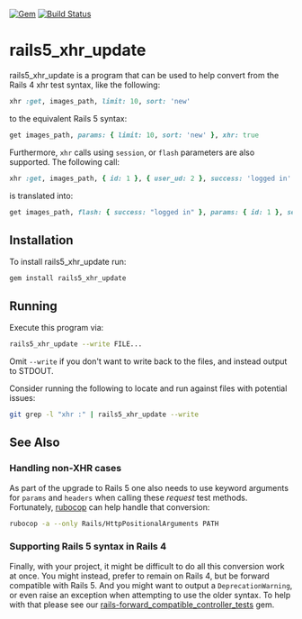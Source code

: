 [![Gem](https://img.shields.io/gem/v/rails5_xhr_update.svg)](https://rubygems.org/gems/rails5_xhr_update)
[![Build Status](https://travis-ci.org/appfolio/rails5_xhr_update.svg?branch=master)](https://travis-ci.org/appfolio/rails5_xhr_update)

# rails5_xhr_update

rails5_xhr_update is a program that can be used to help convert from the Rails
4 xhr test syntax, like the following:

```ruby
xhr :get, images_path, limit: 10, sort: 'new'
```

to the equivalent Rails 5 syntax:

```ruby
get images_path, params: { limit: 10, sort: 'new' }, xhr: true
```

Furthermore, `xhr` calls using `session`, or `flash` parameters are also
supported. The following call:

```ruby
xhr :get, images_path, { id: 1 }, { user_ud: 2 }, success: 'logged in'
```

is translated into:

```ruby
get images_path, flash: { success: "logged in" }, params: { id: 1 }, session: { user_ud: 2 }, xhr: true
```

## Installation

To install rails5_xhr_update run:

    gem install rails5_xhr_update


## Running

Execute this program via:

```sh
rails5_xhr_update --write FILE...
```

Omit ``--write`` if you don't want to write back to the files, and instead
output to STDOUT.

Consider running the following to locate and run against files with potential
issues:

```sh
git grep -l "xhr :" | rails5_xhr_update --write
```


## See Also

### Handling non-XHR cases

As part of the upgrade to Rails 5 one also needs to use keyword arguments for
`params` and `headers` when calling these *request* test methods. Fortunately,
[rubocop](https://github.com/bbatsov/rubocop) can help handle that conversion:


```sh
rubocop -a --only Rails/HttpPositionalArguments PATH
```

### Supporting Rails 5 syntax in Rails 4

Finally, with your project, it might be difficult to do all this conversion
work at once. You might instead, prefer to remain on Rails 4, but be forward
compatible with Rails 5. And you might want to output a `DeprecationWarning`,
or even raise an exception when attempting to use the older syntax. To help
with that please see our
[rails-forward_compatible_controller_tests](https://github.com/appfolio/rails-forward_compatible_controller_tests)
gem.
